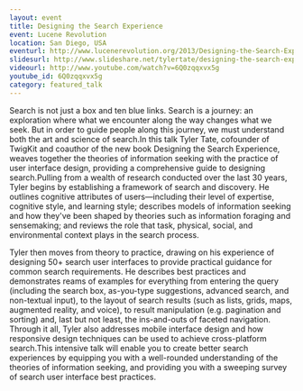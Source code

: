 ```yaml
---
layout: event
title: Designing the Search Experience
event: Lucene Revolution
location: San Diego, USA
eventurl: http://www.lucenerevolution.org/2013/Designing-the-Search-Experience
slidesurl: http://www.slideshare.net/tylertate/designing-the-search-experience-by-tyler-tate-twigkit
videourl: http://www.youtube.com/watch?v=6Q0zqqxvx5g
youtube_id: 6Q0zqqxvx5g
category: featured_talk
---
```


Search is not just a box and ten blue links. Search is a journey: an exploration where what we encounter along the way changes what we seek. But in order to guide people along this journey, we must understand both the art and science of search.In this talk Tyler Tate, cofounder of TwigKit and coauthor of the new book Designing the Search Experience, weaves together the theories of information seeking with the practice of user interface design, providing a comprehensive guide to designing search.Pulling from a wealth of research conducted over the last 30 years, Tyler begins by establishing a framework of search and discovery. He outlines cognitive attributes of users—including their level of expertise, cognitive style, and learning style; describes models of information seeking and how they've been shaped by theories such as information foraging and sensemaking; and reviews the role that task, physical, social, and environmental context plays in the search process.

Tyler then moves from theory to practice, drawing on his experience of designing 50+ search user interfaces to provide practical guidance for common search requirements. He describes best practices and demonstrates reams of examples for everything from entering the query (including the search box, as-you-type suggestions, advanced search, and non-textual input), to the layout of search results (such as lists, grids, maps, augmented reality, and voice), to result manipulation (e.g. pagination and sorting) and, last but not least, the ins-and-outs of faceted navigation. Through it all, Tyler also addresses mobile interface design and how responsive design techniques can be used to achieve cross-platform search.This intensive talk will enable you to create better search experiences by equipping you with a well-rounded understanding of the theories of information seeking, and providing you with a sweeping survey of search user interface best practices.